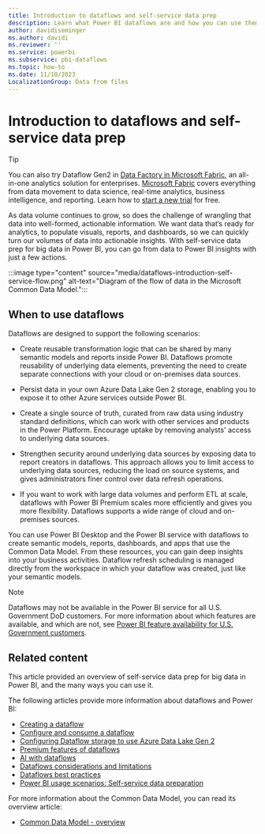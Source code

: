 ```yaml
---
title: Introduction to dataflows and self-service data prep
description: Learn what Power BI dataflows are and how you can use them to provide insights for your organization.
author: davidiseminger
ms.author: davidi
ms.reviewer: ''
ms.service: powerbi
ms.subservice: pbi-dataflows
ms.topic: how-to
ms.date: 11/10/2023
LocalizationGroup: Data from files
---
```


# Introduction to dataflows and self-service data prep

>[!TIP]
>You can also try Dataflow Gen2 in [Data Factory in Microsoft Fabric](/fabric/data-factory/), an all-in-one analytics solution for enterprises. [Microsoft Fabric](/fabric/get-started/microsoft-fabric-overview) covers everything from data movement to data science, real-time analytics, business intelligence, and reporting. Learn how to [start a new trial](/fabric/get-started/fabric-trial) for free.

As data volume continues to grow, so does the challenge of wrangling that data into well-formed, actionable information. We want data that’s ready for analytics, to populate visuals, reports, and dashboards, so we can quickly turn our volumes of data into actionable insights. With self-service data prep for big data in Power BI, you can go from data to Power BI insights with just a few actions.

:::image type="content" source="media/dataflows-introduction-self-service-flow.png" alt-text="Diagram of the flow of data in the Microsoft Common Data Model.":::

## When to use dataflows

Dataflows are designed to support the following scenarios:

* Create reusable transformation logic that can be shared by many semantic models and reports inside Power BI. Dataflows promote reusability of underlying data elements, preventing the need to create separate connections with your cloud or on-premises data sources.

* Persist data in your own Azure Data Lake Gen 2 storage, enabling you to expose it to other Azure services outside Power BI.

* Create a single source of truth, curated from raw data using industry standard definitions, which can work with other services and products in the Power Platform. Encourage uptake by removing analysts' access to underlying data sources.

* Strengthen security around underlying data sources by exposing data to report creators in dataflows. This approach allows you to limit access to underlying data sources, reducing the load on source systems, and gives administrators finer control over data refresh operations.

* If you want to work with large data volumes and perform ETL at scale, dataflows with Power BI Premium scales more efficiently and gives you more flexibility. Dataflows supports a wide range of cloud and on-premises sources.

You can use Power BI Desktop and the Power BI service with dataflows to create semantic models, reports, dashboards, and apps that use the Common Data Model. From these resources, you can gain deep insights into your business activities. Dataflow refresh scheduling is managed directly from the workspace in which your dataflow was created, just like your semantic models.

> [!NOTE]
> Dataflows may not be available in the Power BI service for all U.S. Government DoD customers. For more information about which features are available, and which are not, see [Power BI feature availability for U.S. Government customers](../../enterprise/service-govus-overview.md#power-bi-feature-availability).


## Related content

This article provided an overview of self-service data prep for big data in Power BI, and the many ways you can use it.

The following articles provide more information about dataflows and Power BI:

* [Creating a dataflow](dataflows-create.md)
* [Configure and consume a dataflow](dataflows-configure-consume.md)
* [Configuring Dataflow storage to use Azure Data Lake Gen 2](dataflows-azure-data-lake-storage-integration.md)
* [Premium features of dataflows](dataflows-premium-features.md)
* [AI with dataflows](dataflows-machine-learning-integration.md)
* [Dataflows considerations and limitations](dataflows-features-limitations.md)
* [Dataflows best practices](dataflows-best-practices.md)
* [Power BI usage scenarios: Self-service data preparation](../../guidance/powerbi-implementation-planning-usage-scenario-self-service-data-preparation.md)

For more information about the Common Data Model, you can read its overview article:

* [Common Data Model - overview](/powerapps/common-data-model/overview)

